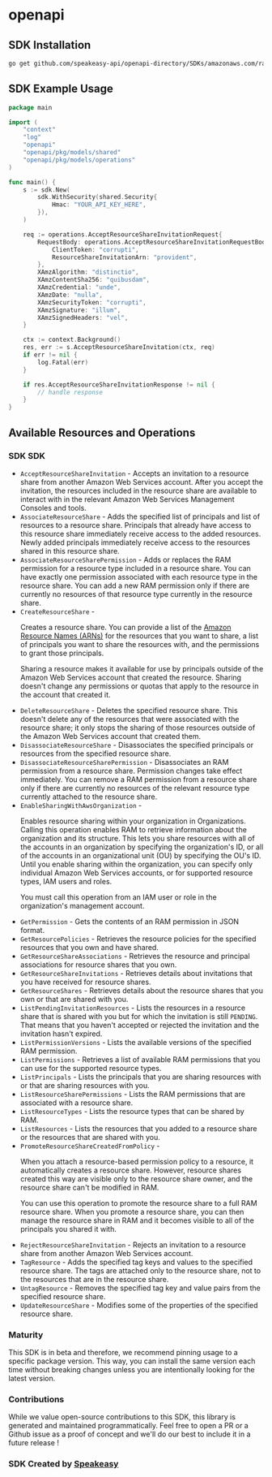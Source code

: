 # openapi

<!-- Start SDK Installation -->
## SDK Installation

```bash
go get github.com/speakeasy-api/openapi-directory/SDKs/amazonaws.com/ram/2018-01-04/go
```
<!-- End SDK Installation -->

## SDK Example Usage
<!-- Start SDK Example Usage -->
```go
package main

import (
    "context"
    "log"
    "openapi"
    "openapi/pkg/models/shared"
    "openapi/pkg/models/operations"
)

func main() {
    s := sdk.New(
        sdk.WithSecurity(shared.Security{
            Hmac: "YOUR_API_KEY_HERE",
        }),
    )

    req := operations.AcceptResourceShareInvitationRequest{
        RequestBody: operations.AcceptResourceShareInvitationRequestBody{
            ClientToken: "corrupti",
            ResourceShareInvitationArn: "provident",
        },
        XAmzAlgorithm: "distinctio",
        XAmzContentSha256: "quibusdam",
        XAmzCredential: "unde",
        XAmzDate: "nulla",
        XAmzSecurityToken: "corrupti",
        XAmzSignature: "illum",
        XAmzSignedHeaders: "vel",
    }

    ctx := context.Background()
    res, err := s.AcceptResourceShareInvitation(ctx, req)
    if err != nil {
        log.Fatal(err)
    }

    if res.AcceptResourceShareInvitationResponse != nil {
        // handle response
    }
}
```
<!-- End SDK Example Usage -->

<!-- Start SDK Available Operations -->
## Available Resources and Operations

### SDK SDK

* `AcceptResourceShareInvitation` - Accepts an invitation to a resource share from another Amazon Web Services account. After you accept the invitation, the resources included in the resource share are available to interact with in the relevant Amazon Web Services Management Consoles and tools.
* `AssociateResourceShare` - Adds the specified list of principals and list of resources to a resource share. Principals that already have access to this resource share immediately receive access to the added resources. Newly added principals immediately receive access to the resources shared in this resource share. 
* `AssociateResourceSharePermission` - Adds or replaces the RAM permission for a resource type included in a resource share. You can have exactly one permission associated with each resource type in the resource share. You can add a new RAM permission only if there are currently no resources of that resource type currently in the resource share.
* `CreateResourceShare` - <p>Creates a resource share. You can provide a list of the <a href="https://docs.aws.amazon.com/general/latest/gr/aws-arns-and-namespaces.html">Amazon Resource Names (ARNs)</a> for the resources that you want to share, a list of principals you want to share the resources with, and the permissions to grant those principals.</p> <note> <p>Sharing a resource makes it available for use by principals outside of the Amazon Web Services account that created the resource. Sharing doesn't change any permissions or quotas that apply to the resource in the account that created it.</p> </note>
* `DeleteResourceShare` - Deletes the specified resource share. This doesn't delete any of the resources that were associated with the resource share; it only stops the sharing of those resources outside of the Amazon Web Services account that created them.
* `DisassociateResourceShare` - Disassociates the specified principals or resources from the specified resource share.
* `DisassociateResourceSharePermission` - Disassociates an RAM permission from a resource share. Permission changes take effect immediately. You can remove a RAM permission from a resource share only if there are currently no resources of the relevant resource type currently attached to the resource share.
* `EnableSharingWithAwsOrganization` - <p>Enables resource sharing within your organization in Organizations. Calling this operation enables RAM to retrieve information about the organization and its structure. This lets you share resources with all of the accounts in an organization by specifying the organization's ID, or all of the accounts in an organizational unit (OU) by specifying the OU's ID. Until you enable sharing within the organization, you can specify only individual Amazon Web Services accounts, or for supported resource types, IAM users and roles.</p> <p>You must call this operation from an IAM user or role in the organization's management account.</p>
* `GetPermission` - Gets the contents of an RAM permission in JSON format.
* `GetResourcePolicies` - Retrieves the resource policies for the specified resources that you own and have shared.
* `GetResourceShareAssociations` - Retrieves the resource and principal associations for resource shares that you own.
* `GetResourceShareInvitations` - Retrieves details about invitations that you have received for resource shares.
* `GetResourceShares` - Retrieves details about the resource shares that you own or that are shared with you.
* `ListPendingInvitationResources` - Lists the resources in a resource share that is shared with you but for which the invitation is still <code>PENDING</code>. That means that you haven't accepted or rejected the invitation and the invitation hasn't expired.
* `ListPermissionVersions` - Lists the available versions of the specified RAM permission.
* `ListPermissions` - Retrieves a list of available RAM permissions that you can use for the supported resource types. 
* `ListPrincipals` - Lists the principals that you are sharing resources with or that are sharing resources with you.
* `ListResourceSharePermissions` - Lists the RAM permissions that are associated with a resource share.
* `ListResourceTypes` - Lists the resource types that can be shared by RAM.
* `ListResources` - Lists the resources that you added to a resource share or the resources that are shared with you.
* `PromoteResourceShareCreatedFromPolicy` - <p>When you attach a resource-based permission policy to a resource, it automatically creates a resource share. However, resource shares created this way are visible only to the resource share owner, and the resource share can't be modified in RAM.</p> <p>You can use this operation to promote the resource share to a full RAM resource share. When you promote a resource share, you can then manage the resource share in RAM and it becomes visible to all of the principals you shared it with.</p>
* `RejectResourceShareInvitation` - Rejects an invitation to a resource share from another Amazon Web Services account.
* `TagResource` - Adds the specified tag keys and values to the specified resource share. The tags are attached only to the resource share, not to the resources that are in the resource share.
* `UntagResource` - Removes the specified tag key and value pairs from the specified resource share.
* `UpdateResourceShare` - Modifies some of the properties of the specified resource share.
<!-- End SDK Available Operations -->

### Maturity

This SDK is in beta and therefore, we recommend pinning usage to a specific package version.
This way, you can install the same version each time without breaking changes unless you are intentionally
looking for the latest version.

### Contributions

While we value open-source contributions to this SDK, this library is generated and maintained programmatically.
Feel free to open a PR or a Github issue as a proof of concept and we'll do our best to include it in a future release !

### SDK Created by [Speakeasy](https://docs.speakeasyapi.dev/docs/using-speakeasy/client-sdks)
